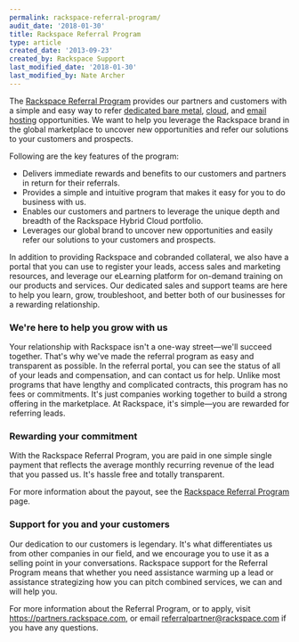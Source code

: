 ```yaml
---
permalink: rackspace-referral-program/
audit_date: '2018-01-30'
title: Rackspace Referral Program
type: article
created_date: '2013-09-23'
created_by: Rackspace Support
last_modified_date: '2018-01-30'
last_modified_by: Nate Archer
---
```


The [Rackspace Referral Program](https://partners.rackspace.com/English/referrals.aspx)
provides our partners and customers with a simple and easy way to refer
[dedicated bare metal](https://www.rackspace.com/dedicated-servers/),
[cloud](http://www.rackspace.com/cloud/hybrid/), and [email hosting](http://www.rackspace.com/email-hosting/) opportunities. We want
to help you leverage the Rackspace brand in the global marketplace to
uncover new opportunities and refer our solutions to your
customers and prospects.

Following are the key features of the program:

- Delivers immediate rewards and benefits to our customers and partners in return for their referrals.
- Provides a simple and intuitive program that makes it easy for you to do business with us.
- Enables our customers and partners to leverage the unique depth and breadth of the Rackspace Hybrid Cloud portfolio.
- Leverages our global brand to uncover new opportunities and easily refer our solutions to your customers and prospects.

In addition to providing Rackspace and cobranded collateral, we also have a
portal that you can use to register your leads, access sales and marketing
resources, and leverage our eLearning platform for on-demand training on
our products and services. Our dedicated sales and support teams are
here to help you learn, grow, troubleshoot, and better both of our
businesses for a rewarding relationship.

### We're here to help you grow with us

Your relationship with Rackspace isn't a one-way street&mdash;we'll succeed
together. That's why we've made the referral program as easy and
transparent as possible. In the referral portal, you can see the status
of all of your leads and compensation, and can contact us for help. Unlike
most programs that have lengthy and complicated contracts, this program has no
fees or commitments. It's just companies working
together to build a strong offering in the marketplace. At Rackspace,
it's simple&mdash;you are rewarded for referring leads.

### Rewarding your commitment

With the Rackspace Referral Program, you are paid in one simple
single payment that reflects the average monthly recurring revenue of the
lead that you passed us. It's hassle free and totally transparent.

For more information about the payout, see the [Rackspace Referral Program](https://partners.rackspace.com/English/referrals.aspx) page.

### Support for you and your customers

Our dedication to our customers is legendary. It's what differentiates us
from other companies in our
field, and we encourage you to use it as a selling point in your
conversations. Rackspace support for the Referral Program means that whether
you need assistance
warming up a lead or assistance strategizing how you can pitch combined
services, we can and will help you.

For more information about the Referral Program, or to apply, visit <https://partners.rackspace.com>, or email <referralpartner@rackspace.com> if you have any questions.

